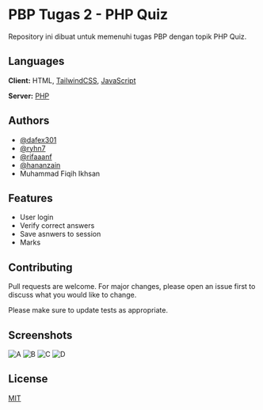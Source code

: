 
# PBP Tugas 2 - PHP Quiz

Repository ini dibuat untuk memenuhi tugas PBP dengan topik PHP Quiz.



## Languages

**Client:** HTML, [TailwindCSS](https://tailwindcss.com/), [JavaScript](https://www.javascript.com/)

**Server:** [PHP](https://www.php.net/)


## Authors

- [@dafex301](https://github.com/dafex301)
- [@ryhn7](https://github.com/ryhn7)
- [@rifaaanf](https://github.com/Rifaaanf)
- [@hananzain](https://github.com/hananzain)
- Muhammad Fiqih Ikhsan


## Features

- User login
- Verify correct answers
- Save asnwers to session
- Marks


## Contributing

Pull requests are welcome. For major changes, please open an issue first to discuss what you would like to change.

Please make sure to update tests as appropriate.


## Screenshots

![A](https://i.postimg.cc/ncvjgBd0/Whats-App-Image-2022-08-31-at-23-45-47.jpg)
![B](https://i.postimg.cc/qqpVRfTt/Whats-App-Image-2022-08-31-at-23-45-57.jpg)
![C](https://i.postimg.cc/1X3C2ySK/Whats-App-Image-2022-08-31-at-23-46-22.jpg)
![D](https://i.postimg.cc/wMNVSMPL/Whats-App-Image-2022-08-31-at-23-46-32.jpg)


## License

[MIT](https://choosealicense.com/licenses/mit/)

